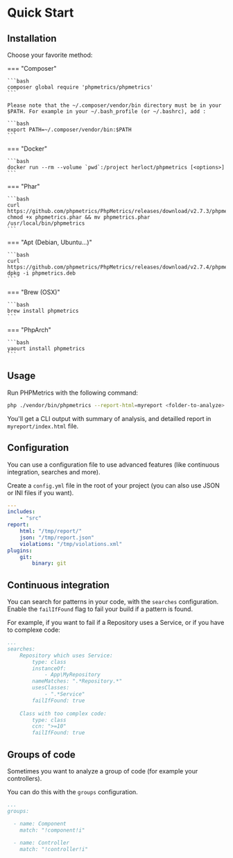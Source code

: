 # Quick Start

## Installation

Choose your favorite method:

=== "Composer"

    ```bash
    composer global require 'phpmetrics/phpmetrics'
    ```

    Please note that the ~/.composer/vendor/bin directory must be in your $PATH. For example in your ~/.bash_profile (or ~/.bashrc), add :

    ```bash
    export PATH=~/.composer/vendor/bin:$PATH
    ```

=== "Docker"

    ```bash
    docker run --rm --volume `pwd`:/project herloct/phpmetrics [<options>]
    ```

=== "Phar"

    ```bash
    curl https://github.com/phpmetrics/PhpMetrics/releases/download/v2.7.3/phpmetrics.phar
    chmod +x phpmetrics.phar && mv phpmetrics.phar /usr/local/bin/phpmetrics
    ```

=== "Apt (Debian, Ubuntu...)"

    ```bash
    curl https://github.com/phpmetrics/PhpMetrics/releases/download/v2.7.4/phpmetrics.deb
    dpkg -i phpmetrics.deb
    ```

=== "Brew (OSX)"

    ```bash
    brew install phpmetrics
    ```

=== "PhpArch"

    ```bash
    yaourt install phpmetrics
    ```
## Usage

Run PHPMetrics with the following command:

```bash
php ./vendor/bin/phpmetrics --report-html=myreport <folder-to-analyze>
```

You'll get a CLI output with summary of analysis, and detailled report in `myreport/index.html` file.

## Configuration

You can use a configuration file to use advanced features (like continuous integration, searches and more).

Create a `config.yml` file in the root of your project (you can also use JSON or INI files if you want).

```yaml
---
includes:
    - "src"
report:
    html: "/tmp/report/"
    json: "/tmp/report.json"
    violations: "/tmp/violations.xml"
plugins:
    git:
        binary: git
```

## Continuous integration

You can search for patterns in your code, with the `searches` configuration. Enable the `failIfFound` flag to fail your build if a pattern is found.

For example, if you want to fail if a Repository uses a Service, or if you have to complexe code:

```yaml
...
searches:
    Repository which uses Service:
        type: class
        instanceOf:
            - App\MyRepository
        nameMatches: ".*Repository.*"
        usesClasses:
            - ".*Service"
        failIfFound: true
        
    Class with too complex code:
        type: class
        ccn: ">=10"
        failIfFound: true
```

## Groups of code

Sometimes you want to analyze a group of code (for example your controllers). 

You can do this with the `groups` configuration.

```yaml
...
groups:

  - name: Component
    match: "!component!i"
    
  - name: Controller
    match: "!controller!i"
```
